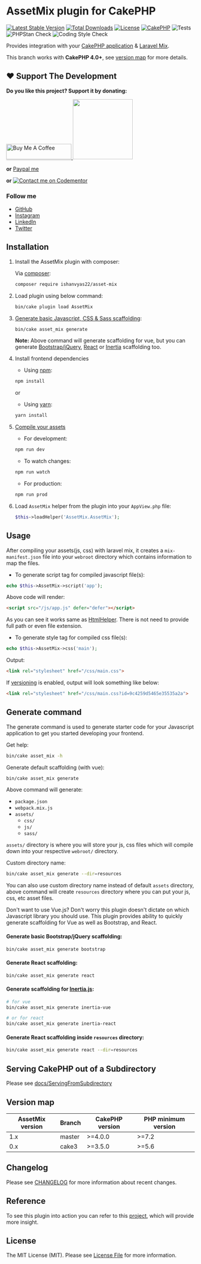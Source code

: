 # AssetMix plugin for CakePHP

[![Latest Stable Version](https://poser.pugx.org/ishanvyas22/asset-mix/v/stable)](https://packagist.org/packages/ishanvyas22/asset-mix)
[![Total Downloads](https://poser.pugx.org/ishanvyas22/asset-mix/downloads)](https://packagist.org/packages/ishanvyas22/asset-mix)
[![License](https://poser.pugx.org/ishanvyas22/asset-mix/license)](https://packagist.org/packages/ishanvyas22/asset-mix)
[![CakePHP](https://img.shields.io/badge/cakephp-%5E4.0.0-red?logo=cakephp)](https://book.cakephp.org/4/en/index.html)
![Tests](https://github.com/ishanvyas22/asset-mix/workflows/Run%20tests/badge.svg?branch=master)
![PHPStan Check](https://github.com/ishanvyas22/asset-mix/workflows/Run%20PHPStan/badge.svg?branch=master)
![Coding Style Check](https://github.com/ishanvyas22/asset-mix/workflows/Check%20Coding%20Style/badge.svg?branch=master)

Provides integration with your [CakePHP application](https://cakephp.org/) & [Laravel Mix](https://laravel-mix.com).

This branch works with **CakePHP 4.0+**, see [version map](#version-map) for more details.

## ❤️  Support The Development
**Do you like this project? Support it by donating:**

<a href="https://www.buymeacoffee.com/ishanvyas" target="_blank">
    <img src="https://www.buymeacoffee.com/assets/img/custom_images/purple_img.png" alt="Buy Me A Coffee" style="height: 41px !important;width: 174px !important;box-shadow: 0px 3px 2px 0px rgba(190, 190, 190, 0.5) !important;-webkit-box-shadow: 0px 3px 2px 0px rgba(190, 190, 190, 0.5) !important;" >
</a>

<a href="https://www.patreon.com/ishanvyas">
    <img src="https://c5.patreon.com/external/logo/become_a_patron_button@2x.png" width="160">
</a>

**or** [Paypal me](https://paypal.me/IshanVyas?locale.x=en_GB)

**or** [![Contact me on Codementor](https://www.codementor.io/m-badges/isvyas/get-help.svg)](https://www.codementor.io/@isvyas?refer=badge)

### Follow me
- [GitHub](https://github.com/ishanvyas22)
- [Instagram](https://www.instagram.com/ishancodes)
- [LinkedIn](https://www.linkedin.com/in/ishan-vyas-314111112)
- [Twitter](https://twitter.com/ishanvyas22)

## Installation

1. Install the AssetMix plugin with composer:

    Via [composer](https://packagist.org/packages/ishanvyas22/asset-mix):
    ```bash
    composer require ishanvyas22/asset-mix
    ```
2. Load plugin using below command:
    ```bash
    bin/cake plugin load AssetMix
    ```
3. [Generate basic Javascript, CSS & Sass scaffolding](#generate-command):
    ```bash
    bin/cake asset_mix generate
    ```
    **Note:** Above command will generate scaffolding for vue, but you can generate [Bootstrap/jQuery](#generate-basic-bootstrapjquery-scaffolding), [React](#generate-react-scaffolding) or [Inertia](#generate-scaffolding-for-inertiajs) scaffolding too.
4. Install frontend dependencies
    - Using [npm](https://www.npmjs.com/):
    ```bash
    npm install
    ```
    or
    - Using [yarn](https://yarnpkg.com/):
    ```bash
    yarn install
    ```
5. [Compile your assets](https://laravel-mix.com/docs/4.0/workflow#step-4-compilation)
    - For development:
    ```bash
    npm run dev
    ```
    - To watch changes:
    ```bash
    npm run watch
    ```

    - For production:
    ```bash
    npm run prod
    ```
6. Load `AssetMix` helper from the plugin into your `AppView.php` file:
    ```php
    $this->loadHelper('AssetMix.AssetMix');
    ```

## Usage

After compiling your assets(js, css) with laravel mix, it creates a `mix-manifest.json` file into your `webroot` directory which contains information to map the files.

- To generate script tag for compiled javascript file(s):

```php
echo $this->AssetMix->script('app');
```

Above code will render:

```html
<script src="/js/app.js" defer="defer"></script>
```

As you can see it works same as [HtmlHelper](https://book.cakephp.org/3.0/en/views/helpers/html.html#linking-to-javascript-files). There is not need to provide full path or even file extension.

- To generate style tag for compiled css file(s):

```php
echo $this->AssetMix->css('main');
```

Output:

```html
<link rel="stylesheet" href="/css/main.css">
```

If [versioning](https://laravel-mix.com/docs/4.0/versioning) is enabled, output will look something like below:

```html
<link rel="stylesheet" href="/css/main.css?id=9c4259d5465e35535a2a">
```

## Generate command

The generate command is used to generate starter code for your Javascript application to get you started developing your frontend.

Get help:

```bash
bin/cake asset_mix -h
```

Generate default scaffolding (with vue):

```bash
bin/cake asset_mix generate
```

Above command will generate:
- `package.json`
- `webpack.mix.js`
- `assets/`
    - `css/`
    - `js/`
    - `sass/`

`assets/` directory is where you will store your js, css files which will compile down into your respective `webroot/` directory.

Custom directory name:

```bash
bin/cake asset_mix generate --dir=resources
```

You can also use custom directory name instead of default `assets` directory, above command will create `resources` directory where you can put your js, css, etc asset files.

Don't want to use Vue.js? Don't worry this plugin doesn't dictate on which Javascript library you should use. This plugin provides ability to quickly generate scaffolding for Vue as well as Bootstrap, and React.

#### Generate basic Bootstrap/jQuery scaffolding:

```bash
bin/cake asset_mix generate bootstrap
```

#### Generate React scaffolding:

```bash
bin/cake asset_mix generate react
```

#### Generate scaffolding for [Inertia.js](https://inertiajs.com/):

```bash
# for vue
bin/cake asset_mix generate inertia-vue

# or for react
bin/cake asset_mix generate inertia-react
```

#### Generate React scaffolding inside `resources` directory:

```bash
bin/cake asset_mix generate react --dir=resources
```
## Serving CakePHP out of a Subdirectory
Please see [docs/ServingFromSubdirectory](docs/ServingFromSudirectory.md)


## Version map

AssetMix version | Branch | CakePHP version | PHP minimum version |
--- | --- | --- | --- |
1.x | master | >=4.0.0 | >=7.2 |
0.x | cake3 | >=3.5.0 | >=5.6 |

## Changelog
Please see [CHANGELOG](CHANGELOG-1.x.md) for more information about recent changes.

## Reference
To see this plugin into action you can refer to this [project](https://github.com/ishanvyas22/cakephpvue-spa), which will provide more insight.

## License
The MIT License (MIT). Please see [License File](LICENSE.md) for more information.
